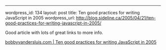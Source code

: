 --- 
wordpress_id: 134
layout: post
title: Ten good practices for writing JavaScript in 2005
wordpress_url: http://blog.sideline.ca/2005/04/21/ten-good-practices-for-writing-javascript-in-2005/

<p>Good article with lots of great links to more info.</p><p><a href="http://www.bobbyvandersluis.com/articles/goodpractices.php">bobbyvandersluis.com | Ten good practices for writing JavaScript in 2005</a></p><p><em></em></p>
